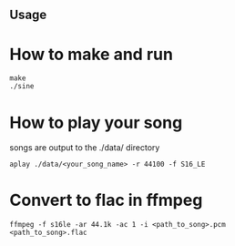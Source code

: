 ## Usage
# How to make and run
```
make
./sine
```

# How to play your song
songs are output to the ./data/ directory
```
aplay ./data/<your_song_name> -r 44100 -f S16_LE
```

# Convert to flac in ffmpeg
```
ffmpeg -f s16le -ar 44.1k -ac 1 -i <path_to_song>.pcm <path_to_song>.flac
```
